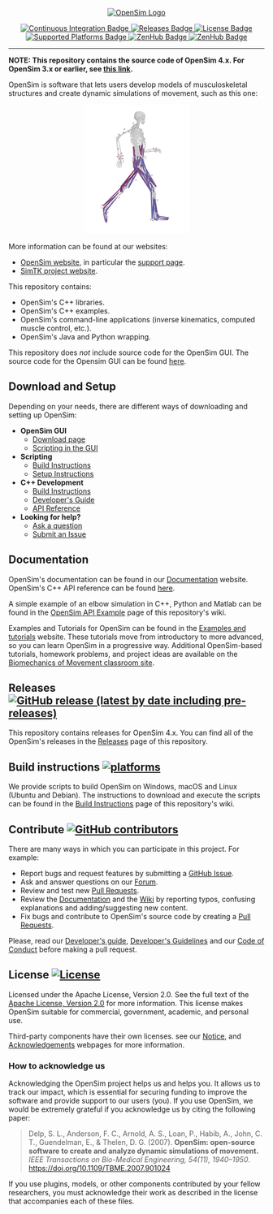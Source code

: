 <!-- OpenSim Logo -->
<p align=center>
    <a href="https://opensim.stanford.edu/">
        <img src="https://opensim.stanford.edu/images/ui/logo_opensim.png" alt="OpenSim Logo">
    </a>
</p>

<!-- Badges -->
<p align=center>
    <a href="https://github.com/opensim-org/opensim-core/actions">
        <img src="https://github.com/opensim-org/opensim-core/workflows/continuous-integration/badge.svg" alt="Continuous Integration Badge">
    </a>
    <a href="https://github.com/opensim-org/opensim-core/releases">
        <img src="https://img.shields.io/github/v/release/opensim-org/opensim-core?include_prereleases" alt="Releases Badge">
    </a>
    <a href="https://github.com/opensim-org/opensim-core/blob/master/LICENSE.txt">
        <img src="https://img.shields.io/hexpm/l/apa" alt="License Badge">
    </a>
    <a href="https://github.com/opensim-org/opensim-core/wiki/Build-Instructions">
        <img src="https://img.shields.io/badge/platform-windows%20%7C%20macos%20%7C%20linux-lightgrey" alt="Supported Platforms Badge">
    </a>
    <a href="https://github.com/opensim-org/opensim-core/graphs/contributors">
        <img src="https://img.shields.io/github/contributors/opensim-org/opensim-core" alt="ZenHub Badge">
    </a>
    <a href="https://zenhub.com">
        <img src="https://img.shields.io/badge/Shipping%20faster%20with-ZenHub-blueviolet" alt="ZenHub Badge">
    </a>
</p>

---

**NOTE: This repository contains the source code of OpenSim 4.x. For OpenSim 3.x or earlier, see [this link](https://simtk-confluence.stanford.edu:8443/display/OpenSim/Building+OpenSim+from+Source).**

OpenSim is software that lets users develop models of musculoskeletal structures and create dynamic simulations of movement, such as this one:

<!-- OpenSim Simulation -->
<p align="center">
    <img src="doc/images/opensim_running.gif" alt=Simulation of human running by Sam Hamner (doi:10.1016/j.jbiomech.2010.06.025)¨>
</p>

More information can be found at our websites:

* [OpenSim website](http://opensim.stanford.edu), in particular the [support page](http://opensim.stanford.edu/support/index.html).
* [SimTK project website](https://simtk.org/home/opensim).

This repository contains:

 - OpenSim's C++ libraries.
 - OpenSim's C++ examples.
 - OpenSim's command-line applications (inverse kinematics, computed muscle control, etc.).
 - OpenSim's Java and Python wrapping.
 
This repository does *not* include source code for the OpenSim GUI. The source code for the Opensim GUI can be found [here](https://github.com/opensim-org/opensim-gui).

## Download and Setup

Depending on your needs, there are different ways of downloading and setting up OpenSim:

- **OpenSim GUI**
  - [Download page](https://simtk.org/frs/?group_id=91)
  - [Scripting in the GUI](https://simtk-confluence.stanford.edu:8443/display/OpenSim/Scripting+in+the+GUI)
- **Scripting**
  - [Build Instructions](https://github.com/opensim-org/opensim-core/wiki/Build-Instructions)
  - [Setup Instructions](https://simtk-confluence.stanford.edu:8443/display/OpenSim/Scripting)
- **C++ Development**
  - [Build Instructions](https://github.com/opensim-org/opensim-core/wiki/Build-Instructions)
  - [Developer's Guide](https://simtk-confluence.stanford.edu:8443/display/OpenSim/Developer%27s+Guide)
  - [API Reference](https://simtk.org/api_docs/opensim/api_docs)
- **Looking for help?**
  - [Ask a question](https://simtk.org/plugins/phpBB/indexPhpbb.php?group_id=91&pluginname=phpBB)
  - [Submit an Issue](https://github.com/opensim-org/opensim-core/issues)

## Documentation

OpenSim's documentation can be found in our [Documentation](https://simtk-confluence.stanford.edu:8443/display/OpenSim/Documentation) website. 
OpenSim's C++ API reference can be found [here](https://simtk.org/api_docs/opensim/api_docs/).

A simple example of an elbow simulation in C++, Python and Matlab can be found in the [OpenSim API Example](https://github.com/opensim-org/opensim-core/wiki/OpenSim-API-Example) page of this repository's wiki.

Examples and Tutorials for OpenSim can be found in the [Examples and tutorials](https://simtk-confluence.stanford.edu:8443/display/OpenSim/Examples+and+Tutorials) website. These tutorials move from introductory to more advanced, so you can learn OpenSim in a progressive way. Additional OpenSim-based tutorials, homework problems, and project ideas are available on the [Biomechanics of Movement classroom site](https://simtk-confluence-homeworks.stanford.edu:8443/pages/viewpage.action?pageId=5537857). 

## Releases [![GitHub release (latest by date including pre-releases)](https://img.shields.io/github/v/release/opensim-org/opensim-core?include_prereleases)](https://github.com/opensim-org/opensim-core/releases)

This repository contains releases for OpenSim 4.x. You can find all of the OpenSim's releases in the [Releases](https://github.com/opensim-org/opensim-core/releases) page of this repository.

## Build instructions [![platforms](https://img.shields.io/badge/platform-windows%20%7C%20macos%20%7C%20linux-lightgrey)](https://github.com/opensim-org/opensim-core/wiki/Build-Instructions)

We provide scripts to build OpenSim on Windows, macOS and Linux (Ubuntu and Debian). The instructions to download and execute the scripts can be found in the [Build Instructions](https://github.com/opensim-org/opensim-core/wiki/Build-Instructions) page of this repository's wiki.

## Contribute [![GitHub contributors](https://img.shields.io/github/contributors/opensim-org/opensim-core)](https://github.com/opensim-org/opensim-core/graphs/contributors)

There are many ways in which you can participate in this project. For example:

 - Report bugs and request features by submitting a [GitHub Issue](https://github.com/opensim-org/opensim-core/issues).
 - Ask and answer questions on our [Forum](https://simtk.org/plugins/phpBB/indexPhpbb.php?group_id=91&pluginname=phpBB).
 - Review and test new [Pull Requests](https://github.com/opensim-org/opensim-core/pulls).
 - Review the [Documentation](https://simtk-confluence.stanford.edu:8443/display/OpenSim/Documentation) and the [Wiki](https://github.com/opensim-org/opensim-core/wiki) by reporting typos, confusing explanations and adding/suggesting new content.
 - Fix bugs and contribute to OpenSim's source code by creating a [Pull Requests](https://github.com/opensim-org/opensim-core/pulls).

Please, read our [Developer's guide](https://simtk-confluence.stanford.edu:8443/display/OpenSim/Developer%27s+Guide), [Developer's Guidelines](https://github.com/opensim-org/opensim-core/blob/master/DEVELOPING.md) and our [Code of Conduct](https://github.com/opensim-org/opensim-core/blob/master/CODE_OF_CONDUCT.md) before making a pull request. 

## License [![License](https://img.shields.io/hexpm/l/apa)](https://github.com/opensim-org/opensim-core/blob/master/LICENSE.txt)

Licensed under the Apache License, Version 2.0.  See the full text of the [Apache License, Version 2.0](https://github.com/opensim-org/opensim-core/blob/master/LICENSE.txt) for more information. This license makes OpenSim suitable for commercial, government, academic, and personal use. 

Third-party components have their own licenses. see our [Notice](https://github.com/opensim-org/opensim-core/blob/master/NOTICE), and [Acknowledgements](https://simtk-confluence.stanford.edu:8443/display/OpenSim/Acknowledgements) webpages for more information.

### How to acknowledge us

Acknowledging the OpenSim project helps us and helps you. It allows us to track our impact, which is essential for securing funding to improve the software and provide support to our users (you). If you use OpenSim, we would be extremely grateful if you acknowledge us by citing the following paper:

> Delp, S. L., Anderson, F. C., Arnold, A. S., Loan, P., Habib, A., John, C. T., Guendelman, E., & Thelen, D. G. (2007). **OpenSim: open-source software to create and analyze dynamic simulations of movement.** _IEEE Transactions on Bio-Medical Engineering, 54(11), 1940–1950_. https://doi.org/10.1109/TBME.2007.901024

If you use plugins, models, or other components contributed by your fellow researchers, you must acknowledge their work as described in the license that accompanies each of these files.
